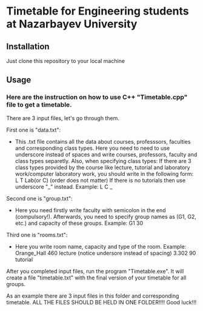 # Timetable for Engineering students at Nazarbayev University

## Installation
Just clone this repository to your local machine

## Usage

### Here are the instruction on how to use C++ "Timetable.cpp" file to get a timetable.

There are 3 input files, let's go through them.

First one is "data.txt":
- This .txt file contains all the data about courses, professsors, faculties and corresponding class types.
  Here you need to need to use underscore instead of spaces and write courses, professors, faculty and class types separetly.
  Also, when specifying class types:
  If there are 3 class types provided by the course like lecture, tutorial and laboratory work/computer laboratory work, you should write   in the following form: L T Lab(or C) (order does not matter)
  If there is no tutorials then use underscore "_" instead. Example: L C _

Second one is "group.txt":
- Here you need firstly write faculty with semicolon in the end (compulsory!).
  Afterwards, you need to specify group names as (G1, G2, etc.) and capacity of these groups. Example: G1 30

Third one is "rooms.txt":

- Here you write room name, capacity and type of the room. Example: 
  Orange_Hall 460 lecture (notice undersore instead of spacing)
  3.302 90 tutorial

After you completed input files, run the program "Timetable.exe". It will create a file "timetable.txt" with the final version of your timetable for all groups.

As an example there are 3 input files in this folder and corresponding timetable.
ALL THE FILES SHOULD BE HELD IN ONE FOLDER!!!!
Good luck!!!
